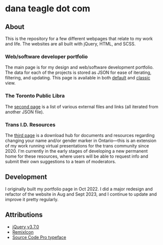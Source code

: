 # dana teagle dot com

## About
This is the repository for a few different webpages that relate to my work and life. The websites are all built with jQuery, HTML, and SCSS.

### Web/software developer portfolio
The main page is for my design and web/software development portfolio. The data for each of the projects is stored as JSON for ease of iterating, filtering, and updating. This page is available in both [default](https://danateagle.com/) and [classic](https://danateagle.com/classic) view.

### The Toronto Public Libra
The [second page](https://danateagle.com/alt) is a list of various external files and links (all iterated from another JSON file).

### Trans I.D. Resources
The [third page](https://danateagle.com/trans-id) is a download hub for documents and resources regarding changing your name and/or gender marker in Ontario—this is an extension of my work running virtual presentations for the trans community since 2020. I'm currently in the early stages of developing a new permanent home for these resources, where users will be able to request info and submit their own suggestions to a team of moderators.

## Development
I originally built my portfolio page in Oct 2022. I did a major redesign and refactor of the website in Aug and Sept 2023, and I continue to update and improve it pretty regularly.

## Attributions
- [jQuery v3.7.0](https://jquery.com/)
- [RemixIcon](https://remixicon.com/)
- [Source Code Pro typeface](https://fonts.google.com/specimen/Source+Code+Pro)